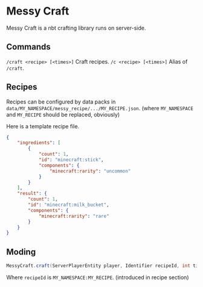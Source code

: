 # Messy Craft

Messy Craft is a nbt crafting library runs on server-side.

## Commands

`/craft <recipe> [<times>]` Craft recipes.
`/c <recipe> [<times>]` Alias of `/craft`.

## Recipes

Recipes can be configured by data packs in `data/MY_NAMESPACE/messy_recipe/.../MY_RECIPE.json`. (where `MY_NAMESPACE` and `MY_RECIPE` should be replaced, obviously)

Here is a template recipe file.

```json
{
    "ingredients": [
        {
            "count": 1,
            "id": "minecraft:stick",
            "components": {
                "minecraft:rarity": "uncommon"
            }
        }
    ],
    "result": {
        "count": 1,
        "id": "minecraft:milk_bucket",
        "components": {
            "minecraft:rarity": "rare"
        }
    }
}
```

## Moding

```java
MessyCraft.craft(ServerPlayerEntity player, Identifier recipeId, int times);
```

Where `recipeId` is `MY_NAMESPACE:MY_RECIPE`. (introduced in recipe section)
